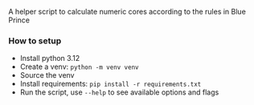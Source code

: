 A helper script to calculate numeric cores according to the rules in Blue Prince

### How to setup 
- Install python 3.12
- Create a venv: `python -m venv venv`
- Source the venv
- Install requirements: `pip install -r requirements.txt`
- Run the script, use `--help` to see available options and flags 
